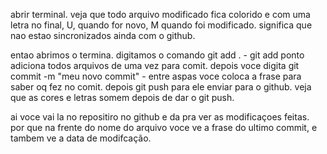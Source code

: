 abrir terminal.
veja que todo arquivo modificado fica colorido e com uma letra no final, U, quando for novo, M quando foi modificado.
significa que nao estao sincronizados ainda com o github.

entao abrimos o termina.
digitamos o comando
git add .   - git add ponto adiciona todos arquivos de uma vez para comit.
depois voce digita git commit -m "meu novo commit" - entre aspas voce coloca a frase para saber oq fez no comit.
depois git push para ele enviar para o github.
veja que as cores e letras somem depois de dar o git push.

ai voce vai la no repositiro no github e da pra ver as modificaçoes feitas.
por que na frente do nome do arquivo voce ve a frase do ultimo commit, e tambem ve a data de modifcação.
